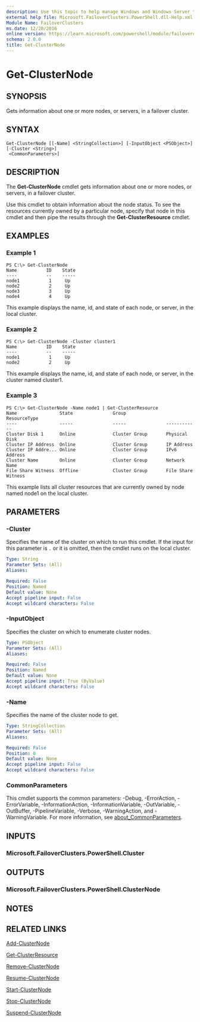 ```yaml
---
description: Use this topic to help manage Windows and Windows Server technologies with Windows PowerShell.
external help file: Microsoft.FailoverClusters.PowerShell.dll-Help.xml
Module Name: FailoverClusters
ms.date: 12/20/2016
online version: https://learn.microsoft.com/powershell/module/failoverclusters/get-clusternode?view=windowsserver2022-ps&wt.mc_id=ps-gethelp
schema: 2.0.0
title: Get-ClusterNode
---
```


# Get-ClusterNode

## SYNOPSIS
Gets information about one or more nodes, or servers, in a failover cluster.

## SYNTAX

```
Get-ClusterNode [[-Name] <StringCollection>] [-InputObject <PSObject>] [-Cluster <String>]
 <CommonParameters>]
```

## DESCRIPTION

The **Get-ClusterNode** cmdlet gets information about one or more nodes, or servers, in a failover
cluster.

Use this cmdlet to obtain information about the node status. To see the resources currently owned by
a particular node, specify that node in this cmdlet and then pipe the results through the
**Get-ClusterResource** cmdlet.

## EXAMPLES

### Example 1

```
PS C:\> Get-ClusterNode
Name           ID    State 
----           --    ----- 
node1           1     Up 
node2           2     Up 
node3           3     Up 
node4           4     Up
```

This example displays the name, id, and state of each node, or server, in the local cluster.

### Example 2

```
PS C:\> Get-ClusterNode -Cluster cluster1
Name           ID    State 
----           --    ----- 
node1           1     Up 
node2           2     Up
```

This example displays the name, id, and state of each node, or server, in the cluster named
cluster1.

### Example 3

```
PS C:\> Get-ClusterNode -Name node1 | Get-ClusterResource
Name                State               Group               ResourceType 
----                -----               -----               ------------ 
Cluster Disk 1      Online              Cluster Group       Physical Disk 
Cluster IP Address  Online              Cluster Group       IP Address 
Cluster IP Addre... Online              Cluster Group       IPv6 Address 
Cluster Name        Online              Cluster Group       Network Name 
File Share Witness  Offline             Cluster Group       File Share Witness
```

This example lists all cluster resources that are currently owned by node named node1 on the local
cluster.

## PARAMETERS

### -Cluster

Specifies the name of the cluster on which to run this cmdlet. If the input for this parameter is
`.` or it is omitted, then the cmdlet runs on the local cluster.

```yaml
Type: String
Parameter Sets: (All)
Aliases: 

Required: False
Position: Named
Default value: None
Accept pipeline input: False
Accept wildcard characters: False
```

### -InputObject

Specifies the cluster on which to enumerate cluster nodes.

```yaml
Type: PSObject
Parameter Sets: (All)
Aliases: 

Required: False
Position: Named
Default value: None
Accept pipeline input: True (ByValue)
Accept wildcard characters: False
```

### -Name

Specifies the name of the cluster node to get.

```yaml
Type: StringCollection
Parameter Sets: (All)
Aliases: 

Required: False
Position: 0
Default value: None
Accept pipeline input: False
Accept wildcard characters: False
```

### CommonParameters

This cmdlet supports the common parameters: -Debug, -ErrorAction, -ErrorVariable,
-InformationAction, -InformationVariable, -OutVariable, -OutBuffer, -PipelineVariable, -Verbose,
-WarningAction, and -WarningVariable. For more information, see
[about_CommonParameters](https://go.microsoft.com/fwlink/?LinkID=113216).

## INPUTS

### Microsoft.FailoverClusters.PowerShell.Cluster

## OUTPUTS

### Microsoft.FailoverClusters.PowerShell.ClusterNode

## NOTES

## RELATED LINKS

[Add-ClusterNode](./Add-ClusterNode.md)

[Get-ClusterResource](./Get-ClusterResource.md)

[Remove-ClusterNode](./Remove-ClusterNode.md)

[Resume-ClusterNode](./Resume-ClusterNode.md)

[Start-ClusterNode](./Start-ClusterNode.md)

[Stop-ClusterNode](./Stop-ClusterNode.md)

[Suspend-ClusterNode](./Suspend-ClusterNode.md)

